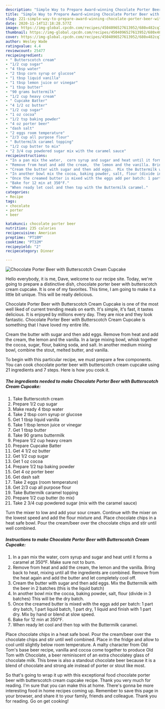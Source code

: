 ```yaml
---
description: "Simple Way to Prepare Award-winning Chocolate Porter Beer with Butterscotch Cream Cupcake"
title: "Simple Way to Prepare Award-winning Chocolate Porter Beer with Butterscotch Cream Cupcake"
slug: 221-simple-way-to-prepare-award-winning-chocolate-porter-beer-with-butterscotch-cream-cupcake
date: 2020-11-14T12:18:28.577Z
image: https://img-global.cpcdn.com/recipes/4504096527613952/680x482cq70/chocolate-porter-beer-with-butterscotch-cream-cupcake-recipe-main-photo.jpg
thumbnail: https://img-global.cpcdn.com/recipes/4504096527613952/680x482cq70/chocolate-porter-beer-with-butterscotch-cream-cupcake-recipe-main-photo.jpg
cover: https://img-global.cpcdn.com/recipes/4504096527613952/680x482cq70/chocolate-porter-beer-with-butterscotch-cream-cupcake-recipe-main-photo.jpg
author: Wesley Wade
ratingvalue: 4.4
reviewcount: 25477
recipeingredient:
- " Butterscotch cream"
- "1/2 cup sugar"
- "4 tbsp water"
- "2 tbsp corn syrup or glucose"
- "1 tbsp liquid vanilla"
- "1 tbsp lemon juice or vinegar"
- "1 tbsp butter"
- "90 grams buttermilk"
- "1/2 cup heavy cream"
- " Cupcake Batter"
- "4 1/2 oz butter"
- "1/2 cup sugar"
- "1 oz cocoa"
- "1/2 tsp baking powder"
- "4 oz porter beer"
- "dash salt"
- "2 eggs room temperature"
- "2/3 cup all purpose flour"
- " Buttermilk caramel topping"
- "1/2 cup butter to mix"
- "2 3/4 cup powdered sugar mix with the caramel sauce"
recipeinstructions:
- "In a pan mix the water,  corn syrup and sugar and heat until it forms a caramel at 350°F.  Make sure not to burn."
- "Remove from heat and add the cream,  the lemon and the vanilla. Bring back to heat,  mixing until all the ingredients are combined.  Remove from the heat again and add the butter and let completely cool off."
- "Cream the butter with sugar and then add eggs.  Mix the Buttermilk with the beer in 2 batches (this is the liquid batch)"
- "In another bowl mix the cocoa, baking powder, salt, flour (divide in 3 batches) This will be the dry batch."
- "Once the creamed butter is mixed with the eggs add per batch: 1 part dry batch,  1 part liquid batch,  1 part dry,  1 liquid and finish with 1 part dry.  Mix by hand or blend at slow speed."
- "Bake for 12 min at 350°F."
- "When ready let cool and then top with the Buttermilk caramel."
categories:
- Recipe
tags:
- chocolate
- porter
- beer

katakunci: chocolate porter beer 
nutrition: 235 calories
recipecuisine: American
preptime: "PT18M"
cooktime: "PT32M"
recipeyield: "2"
recipecategory: Dinner

---
```



![Chocolate Porter Beer with Butterscotch Cream Cupcake](https://img-global.cpcdn.com/recipes/4504096527613952/680x482cq70/chocolate-porter-beer-with-butterscotch-cream-cupcake-recipe-main-photo.jpg)

Hello everybody, it is me, Dave, welcome to our recipe site. Today, we're going to prepare a distinctive dish, chocolate porter beer with butterscotch cream cupcake. It is one of my favorites. This time, I am going to make it a little bit unique. This will be really delicious.

Chocolate Porter Beer with Butterscotch Cream Cupcake is one of the most well liked of current trending meals on earth. It's simple, it's fast, it tastes delicious. It is enjoyed by millions every day. They are nice and they look fantastic. Chocolate Porter Beer with Butterscotch Cream Cupcake is something that I have loved my entire life.

Cream the butter with sugar and then add eggs. Remove from heat and add the cream, the lemon and the vanilla. In a large mixing bowl, whisk together the cocoa, sugar, flour, baking soda, and salt. In another medium mixing bowl, combine the stout, melted butter, and vanilla.


To begin with this particular recipe, we must prepare a few components. You can cook chocolate porter beer with butterscotch cream cupcake using 21 ingredients and 7 steps. Here is how you cook it.

<!--inarticleads1-->

##### The ingredients needed to make Chocolate Porter Beer with Butterscotch Cream Cupcake:

1. Take  Butterscotch cream
1. Prepare 1/2 cup sugar
1. Make ready 4 tbsp water
1. Take 2 tbsp corn syrup or glucose
1. Get 1 tbsp liquid vanilla
1. Take 1 tbsp lemon juice or vinegar
1. Get 1 tbsp butter
1. Take 90 grams buttermilk
1. Prepare 1/2 cup heavy cream
1. Prepare  Cupcake Batter
1. Get 4 1/2 oz butter
1. Get 1/2 cup sugar
1. Get 1 oz cocoa
1. Prepare 1/2 tsp baking powder
1. Get 4 oz porter beer
1. Get dash salt
1. Take 2 eggs (room temperature)
1. Get 2/3 cup all purpose flour
1. Take  Buttermilk caramel topping
1. Prepare 1/2 cup butter (to mix)
1. Take 2 3/4 cup powdered sugar (mix with the caramel sauce)


Turn the mixer to low and add your sour cream. Continue with the mixer on the lowest speed and add the flour mixture and. Place chocolate chips in a heat safe bowl. Pour the cream/beer over the chocolate chips and stir until well combined. 

<!--inarticleads2-->

##### Instructions to make Chocolate Porter Beer with Butterscotch Cream Cupcake:

1. In a pan mix the water,  corn syrup and sugar and heat until it forms a caramel at 350°F.  Make sure not to burn.
1. Remove from heat and add the cream,  the lemon and the vanilla. Bring back to heat,  mixing until all the ingredients are combined.  Remove from the heat again and add the butter and let completely cool off.
1. Cream the butter with sugar and then add eggs.  Mix the Buttermilk with the beer in 2 batches (this is the liquid batch)
1. In another bowl mix the cocoa, baking powder, salt, flour (divide in 3 batches) This will be the dry batch.
1. Once the creamed butter is mixed with the eggs add per batch: 1 part dry batch,  1 part liquid batch,  1 part dry,  1 liquid and finish with 1 part dry.  Mix by hand or blend at slow speed.
1. Bake for 12 min at 350°F.
1. When ready let cool and then top with the Buttermilk caramel.


Place chocolate chips in a heat safe bowl. Pour the cream/beer over the chocolate chips and stir until well combined. Place in the fridge and allow to cool until slightly below room temperature. A malty character from Old Tom&#39;s base beer recipe, vanilla and cocoa come together to produce Old Tom with Chocolate, a beer reminiscent of an extra chocolatey glass of chocolate milk. This brew is also a standout chocolate beer because it is a blend of chocolate and strong ale instead of porter or stout like most. 

So that's going to wrap it up with this exceptional food chocolate porter beer with butterscotch cream cupcake recipe. Thank you very much for reading. I'm sure that you can make this at home. There's gonna be more interesting food in home recipes coming up. Remember to save this page in your browser, and share it to your family, friends and colleague. Thank you for reading. Go on get cooking!

